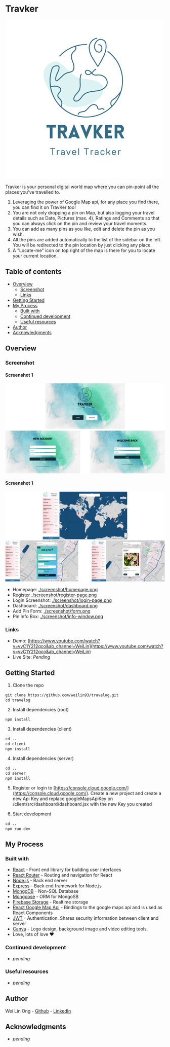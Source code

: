 # Travker

<p align="center">
  <img src="./screenshot/Travker-logo.png" />
</p>
Travker is your personal digital world map where you can pin-point all the places you've travelled to.

1. Leveraging the power of Google Map api, for any place you find there, you can find it on TravKer too!
2. You are not only dropping a pin on Map, but also logging your travel details such as Date, Pictures (max. 4), Ratings and Comments so that you can always click on the pin and review your travel moments.
3. You can add as many pins as you like, edit and delete the pin as you wish.
4. All the pins are added automatically to the list of the sidebar on the left. You will be redirected to the pin location by just clicking any place.
5. A "Locate-me" icon on top right of the map is there for you to locate your current location.

## Table of contents

- [Overview](#overview)
  - [Screenshot](#screenshot)
  - [Links](#links)
- [Getting Started](#getting-started)
- [My Process](#my-process)
  - [Built with](#built-with)
  - [Continued development](#continued-development)
  - [Useful resources](#useful-resources)
- [Author](#author)
- [Acknowledgments](#acknowledgments)

## Overview

### Screenshot

#### Screenshot 1

![](./screenshot/screenshot-1.png)

#### Screenshot 1

![](./screenshot/screenshot-2.png)

- Homepage: [./screenshot/homepage.png](./screenshot/homepage.png)
- Register [./screenshot/register-page.png](./screenshot/register-page.png)
- Login Screenshot: [./screenshot/login-page.png](./screenshot/login-page.png)
- Dashboard: [./screenshot/dashboard.png](./screenshot/dashboard.png)
- Add Pin Form: [./screenshot/form.png](./screenshot/form.png)
- Pin Info Box: [./screenshot/info-window.png](./screenshot/info-window.png)

### Links

- Demo: [https://www.youtube.com/watch?v=vvC1Y212qco&ab_channel=WeiLin](https://www.youtube.com/watch?v=vvC1Y212qco&ab_channel=WeiLin)
- Live Site: *Pending*

## Getting Started

1. Clone the repo

```
git clone https://github.com/weilin93/travelog.git
cd travelog
```

2. Install dependencies (root)

```
npm install
```

3. Install dependencies (client)

```
cd ..
cd client
npm install
```

4. Install dependencies (server)

```
cd ..
cd server
npm install
```

5. Register or login to [https://console.cloud.google.com/](https://console.cloud.google.com/). Create a new project and create a new Api Key and replace googleMapsApiKey on /client/src/dashboard/dashboard.jsx with the new Key you created

6. Start development

```
cd ..
npm run dev
```

## My Process

### Built with

- [React](https://reactjs.org/) - Front end library for building user interfaces
- [React Router](https://reactrouter.com/) - Routing and navigation for React
- [Node.js](https://nodejs.org/en/) - Back end server
- [Express](https://expressjs.com/) - Back end framework for Node.js
- [MongoDB](https://www.mongodb.com/) - Non-SQL Database
- [Mongoose](https://mongoosejs.com/) - ORM for MongoSB
- [Firebase Storage](https://firebase.google.com) - Realtime storage
- [React Google Map Api](https://www.npmjs.com/package/@react-google-maps/api) - Bindings to the google maps api and is used as React Components
- [JWT](https://jwt.io/) - Authentication. Shares security information between client and server
- [Canva](https://www.canva.com/) - Logo design, background image and video editing tools.
- Love, lots of love ♥

### Continued development
- *pending*

### Useful resources
- *pending*

## Author

Wei Lin Ong - [Github](https://github.com/weilin93) - [LinkedIn](https://www.linkedin.com/in/ong-wei-lin/)


## Acknowledgments
- *pending*